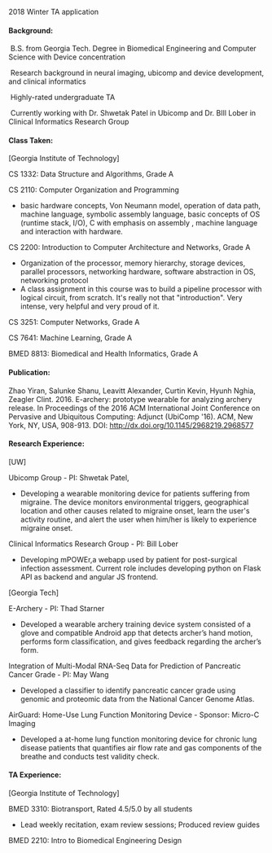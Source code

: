 2018 Winter TA application

#### Background:

​	B.S. from Georgia Tech. Degree in Biomedical Engineering and Computer Science with Device concentration

​        Research background in neural imaging, ubicomp and device development, and clinical informatics

​	Highly-rated undergraduate TA

​	Currently working with Dr. Shwetak Patel in Ubicomp and Dr. BIll Lober in Clinical Informatics Research Group



#### Class Taken:

[Georgia Institute of Technology]

CS 1332: Data Structure and Algorithms, Grade A

CS 2110: Computer Organization and Programming

* basic hardware concepts, Von Neumann model, operation of data path, machine language, symbolic assembly language, basic concepts of OS (runtime stack, I/O), C with emphasis on assembly , machine language and interaction with hardware. 

CS 2200: Introduction to Computer Architecture and Networks, Grade A

*  Organization of the processor, memory hierarchy, storage devices, parallel processors, networking hardware, software abstraction in OS, networking protocol 
* A class assignment in this course was to build a pipeline processor with logical circuit, from scratch. It's really not that "introduction". Very intense, very helpful and very proud of it. 

CS 3251: Computer Networks, Grade A

CS 7641: Machine Learning, Grade A 

BMED 8813: Biomedical and Health Informatics, Grade A



#### Publication:

Zhao Yiran, Salunke Shanu, Leavitt Alexander, Curtin Kevin, Hyunh Nghia, Zeagler Clint. 2016. E-archery: prototype wearable for analyzing archery release. In Proceedings of the 2016 ACM International Joint Conference on Pervasive and Ubiquitous Computing: Adjunct (UbiComp '16). ACM, New York, NY, USA, 908-913. DOI: http://dx.doi.org/10.1145/2968219.2968577



#### Research Experience:

[UW]

Ubicomp Group - PI: Shwetak Patel,

 * Developing a wearable monitoring device for patients suffering from migraine. The device monitors environmental triggers, geographical location and other causes related to migraine onset, learn the user's activity routine, and alert the user when him/her is likely to experience migraine onset. 

Clinical Informatics Research Group - PI: Bill Lober

* Developing mPOWEr,a webapp used by patient for post-surgical infection assessment. Current role includes developing python on Flask API as backend and angular JS frontend. 

[Georgia Tech]

E-Archery - PI: Thad Starner

 * Developed a wearable archery training device system consisted of a glove and compatible Android app that detects archer’s hand motion, performs form classification, and gives feedback regarding the archer’s form.

Integration of Multi-Modal RNA-Seq Data for Prediction of Pancreatic Cancer Grade - PI: May Wang

* Developed a classifier to identify pancreatic cancer grade using genomic and proteomic data from the
  National Cancer Genome Atlas.

AirGuard: Home-Use Lung Function Monitoring Device - Sponsor: Micro-C Imaging

* Developed a at-home lung function monitoring device for chronic lung disease patients that quantifies air flow rate and gas components of the breathe and conducts test validity check.



#### TA Experience:

[Georgia Institute of Technology]

BMED 3310: Biotransport, Rated 4.5/5.0 by all students

- Lead weekly recitation, exam review sessions; Produced review guides

BMED 2210: Intro to Biomedical Engineering Design

